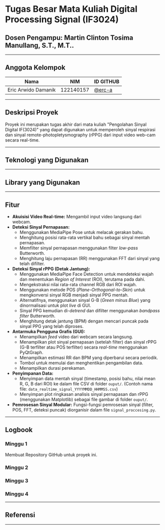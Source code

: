 # Tugas Besar Mata Kuliah Digital Processing Signal (IF3024)

## Dosen Pengampu: **Martin Clinton Tosima Manullang, S.T., M.T..**

---

## **Anggota Kelompok**

| **Nama**                    | **NIM**   | **ID GITHUB**                                                               |
| --------------------------- | --------- | --------------------------------------------------------------------------- |
| Eric Arwido Damanik         | 122140157 | <a href="https://github.com/erc-a">@erc-a</a> |

---

## **Deskripsi Proyek**

Proyek ini merupakan tugas akhir dari mata kuliah "Pengolahan Sinyal Digital IF(3024)" yang dapat
digunakan untuk memperoleh sinyal respirasi dan sinyal remote-photopletysmography (rPPG) dari input
video web-cam secara real-time.

---

## Teknologi yang Digunakan

----

## Library yang Digunakan

---

## **Fitur**

* **Akuisisi Video Real-time:** Mengambil input video langsung dari webcam.
* **Deteksi Sinyal Pernapasan:**
    * Menggunakan MediaPipe Pose untuk melacak gerakan bahu.
    * Menghitung posisi rata-rata vertikal bahu sebagai sinyal mentah pernapasan.
    * Memfilter sinyal pernapasan menggunakan filter *low-pass* Butterworth.
    * Menghitung laju pernapasan (RR) menggunakan FFT dari sinyal yang telah difilter.
* **Deteksi Sinyal rPPG (Detak Jantung):**
    * Menggunakan MediaPipe Face Detection untuk mendeteksi wajah dan menentukan *Region of Interest* (ROI), terutama pada dahi.
    * Mengekstraksi nilai rata-rata channel RGB dari ROI wajah.
    * Menggunakan metode POS (*Plane-Orthogonal-to-Skin*) untuk mengkonversi sinyal RGB menjadi sinyal PPG mentah.
    * Alternatifnya, menggunakan sinyal G-B (*Green minus Blue*) yang dinormalisasi untuk plot *live* di GUI.
    * Sinyal PPG kemudian di-*detrend* dan difilter menggunakan *bandpass filter* Butterworth.
    * Menghitung detak jantung (BPM) dengan mencari puncak pada sinyal PPG yang telah diproses.
* **Antarmuka Pengguna Grafis (GUI):**
    * Menampilkan *feed* video dari webcam secara langsung.
    * Menampilkan plot sinyal pernapasan (setelah filter) dan sinyal rPPG (G-B terfilter atau POS terfilter) secara *real-time* menggunakan PyQtGraph.
    * Menampilkan estimasi RR dan BPM yang diperbarui secara periodik.
    * Tombol untuk memulai dan menghentikan pengambilan data.
    * Menampilkan durasi perekaman.
* **Penyimpanan Data:**
    * Menyimpan data mentah sinyal (timestamp, posisi bahu, nilai mean R, G, B dari ROI) ke dalam file CSV di folder `ouput/`. (Contoh nama file: `data_realtime_signal_YYYYMMDD_HHMMSS.csv`)
    * Menyimpan plot ringkasan analisis sinyal pernapasan dan rPPG (menggunakan Matplotlib) sebagai file gambar di folder `ouput/`.
* **Pemrosesan Sinyal Modular:** Fungsi-fungsi pemrosesan sinyal (filter, POS, FFT, deteksi puncak) diorganisir dalam file `signal_proccesing.py`.

---

## Logbook
### Minggu 1
Membuat Repository GitHub untuk proyek ini.


### Minggu 2
### Minggu 3
### Minggu 4

---

## Referensi

---
